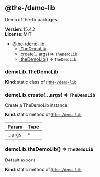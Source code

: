 <!--- Code generated by @the-/script-doc. DO NOT EDIT. -->

<a name="module_@the-/demo-lib"></a>

## @the-/demo-lib
Demo of the-lib packages

**Version**: 15.4.2  
**License**: MIT  

* [@the-/demo-lib](#module_@the-/demo-lib)
    * [.TheDemoLib](#module_@the-/demo-lib.TheDemoLib)
    * [.create(...args)](#module_@the-/demo-lib.create) ⇒ <code>TheDemoLib</code>
    * [.theDemoLib()](#module_@the-/demo-lib.theDemoLib) ⇒ <code>TheDemoLib</code>

<a name="module_@the-/demo-lib.TheDemoLib"></a>

### demoLib.TheDemoLib
**Kind**: static class of [<code>@the-/demo-lib</code>](#module_@the-/demo-lib)  
<a name="module_@the-/demo-lib.create"></a>

### demoLib.create(...args) ⇒ <code>TheDemoLib</code>
Create a TheDemoLib instance

**Kind**: static method of [<code>@the-/demo-lib</code>](#module_@the-/demo-lib)  

| Param | Type |
| --- | --- |
| ...args | <code>\*</code> | 

<a name="module_@the-/demo-lib.theDemoLib"></a>

### demoLib.theDemoLib() ⇒ <code>TheDemoLib</code>
Default exports

**Kind**: static method of [<code>@the-/demo-lib</code>](#module_@the-/demo-lib)

